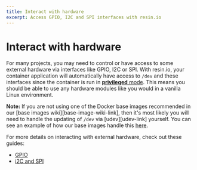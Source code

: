 ```yaml
---
title: Interact with hardware
excerpt: Access GPIO, I2C and SPI interfaces with resin.io
---
```


# Interact with hardware

For many projects, you may need to control or have access to some external hardware via interfaces like GPIO, I2C or SPI. With resin.io, your container application will automatically have access to `/dev` and these interfaces since the container is run in [**privileged** mode](https://docs.docker.com/engine/reference/commandline/run/#/full-container-capabilities-privileged). This means you should be able to use any hardware modules like you would in a vanilla Linux environment.

__Note:__ If you are not using one of the Docker base images recommended in our [base images wiki][base-image-wiki-link], then it's most likely you will need to handle the updating of `/dev` via [udev][udev-link] yourself. You can see an example of how our base images handle this [here](https://github.com/resin-io-library/base-images/blob/master/debian/armv7hf/jessie/entry.sh#L54).

For more details on interacting with external hardware, check out these guides:
- [GPIO][gpio]
- [i2C and SPI][i2c-spi]

[gpio]:/learn/develop/hardware/gpio
[i2c-spi]:/learn/develop/hardware/i2c-and-spi